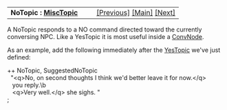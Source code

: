 ---
---
<table width="100%" data-border="0" data-cellspacing="0"
data-cellpadding="3" data-bgcolor="#C0C0C0">
<colgroup>
<col style="width: 50%" />
<col style="width: 50%" />
</colgroup>
<tbody>
<tr>
<td style="text-align: left;"><strong>NoTopic : <a
href="misctopic.html">MiscTopic</a><br />
</strong></td>
<td style="text-align: right;"><a href="yestopic.html">[Previous]</a> <a
href="generalintroduction.html">[Main]</a> <a
href="specialtopic.html">[Next]</a></td>
</tr>
</tbody>
</table>

  
A NoTopic responds to a NO command directed toward the currently
conversing NPC. Like a YesTopic it is most useful inside a
[ConvNode](convnode.html).  
  
As an example, add the following immediately after the
[YesTopic](yestopic.html) we've just defined:  
  
++ NoTopic, SuggestedNoTopic  
  "\<q\>No, on second thoughts I think we'd better leave it for now.\</q\>  
   you reply.\b  
   \<q\>Very well.\</q\> she sighs. "  
;  
  
